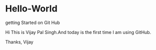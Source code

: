 # Hello-World
getting Started on Git Hub

Hi This is Vijay Pal Singh.And today is the first time I am using GitHub.

Thanks,
Vijay
